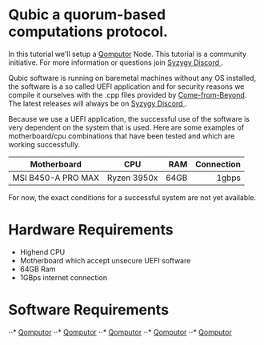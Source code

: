 # Qubic a quorum-based computations protocol.

In this tutorial we'll setup a [Qomputor](https://www.computors.org/computing/qomputor "Qomputor") Node. This tutorial is a community initiative. For more information or questions join [Syzygy Discord ](https://discord.gg/2vDMR8m "Syzygy Discord").

Qubic software is running on baremetal machines without any OS installed, the software is a so called UEFI application and for security reasons we compile it ourselves with the .cpp files provided by [Come-from-Beyond](https://twitter.com/c___f___b "Twitter"). The latest releases will always be on [Syzygy Discord ](https://discord.gg/2vDMR8m "Syzygy Discord").

Because we use a UEFI application, the successful use of the software is very dependent on the system that is used. Here are some examples of motherboard/cpu combinations that have been tested and which are working successfully.

| Motherboard        | CPU         | RAM  | Connection |
| ------------------ |:-----------:| ----:| -------:   |
| MSI B450-A PRO MAX | Ryzen 3950x | 64GB | 1gbps      |

For now, the exact conditions for a successful system are not yet available. 

# Hardware Requirements
* Highend CPU
* Motherboard which accept unsecure UEFI software
* 64GB Ram
* 1GBps internet connection

# Software Requirements
⋅⋅* [Qomputor](https://www.computors.org/computing/qomputor "Qomputor")
⋅⋅* [Qomputor](https://www.computors.org/computing/qomputor "Qomputor")
⋅⋅* [Qomputor](https://www.computors.org/computing/qomputor "Qomputor")
⋅⋅* [Qomputor](https://www.computors.org/computing/qomputor "Qomputor")
⋅⋅* [Qomputor](https://www.computors.org/computing/qomputor "Qomputor")

